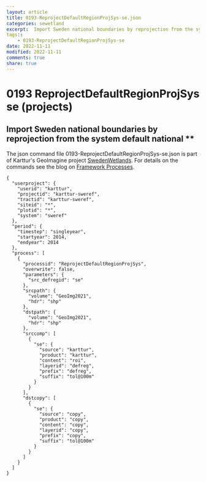 ```yaml
---
layout: article
title: 0193-ReprojectDefaultRegionProjSys-se.json
categories: sewetland
excerpt:  Import Sweden national boundaries by reprojection from the system default national **
tags:: 
    - 0193-ReprojectDefaultRegionProjSys-se
date: 2022-11-11
modified: 2022-11-11
comments: true
share: true
---
```


# 0193 ReprojectDefaultRegionProjSys se (projects)

##  Import Sweden national boundaries by reprojection from the system default national **

The json command file <span class='file'>0193-ReprojectDefaultRegionProjSys-se.json</span> is part of Karttur's GeoImagine project [<span class='project'>SwedenWetlands</span>](https://karttur.github.io/geoimagine03-proj-wetland-se/index.html). For details on the commands see the blog on [Framework Processes](https://karttur.github.io/geoimagine03-docs-procpack/).

```
{
  "userproject": {
    "userid": "karttur",
    "projectid": "karttur-sweref",
    "tractid": "karttur-sweref",
    "siteid": "*",
    "plotid": "*",
    "system": "sweref"
  },
  "period": {
    "timestep": "singleyear",
    "startyear": 2014,
    "endyear": 2014
  },
  "process": [
    {
      "processid": "ReprojectDefaultRegionProjSys",
      "overwrite": false,
      "parameters": {
        "src_defregid": "se"
      },
      "srcpath": {
        "volume": "GeoImg2021",
        "hdr": "shp"
      },
      "dstpath": {
        "volume": "GeoImg2021",
        "hdr": "shp"
      },
      "srccomp": [
        {
          "se": {
            "source": "karttur",
            "product": "karttur",
            "content": "roi",
            "layerid": "defreg",
            "prefix": "defreg",
            "suffix": "tol@100m"
          }
        }
      ],
      "dstcopy": [
        {
          "se": {
            "source": "copy",
            "product": "copy",
            "content": "copy",
            "layerid": "copy",
            "prefix": "copy",
            "suffix": "tol@100m"
          }
        }
      ]
    }
  ]
}
```
